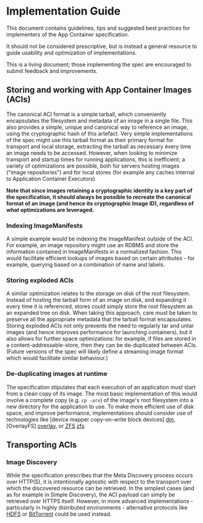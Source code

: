 # Implementation Guide

This document contains guidelines, tips and suggested best practices for implementers of the App Container specification.

It should not be considered prescriptive, but is instead a general resource to guide usability and optimization of implementations.

This is a living document; those implementing the spec are encouraged to submit feedback and improvements.

## Storing and working with App Container Images (ACIs)

The canonical ACI format is a simple tarball, which conveniently encapsulates the filesystem and metadata of an image in a single file.
This also provides a simple, unique and canonical way to reference an image, using the cryptographic hash of this artefact.
Very simple implementations of the spec might use this tarball format as their primary format for transport and local storage, extracting the tarball as necessary every time an image needs to be accessed.
However, when looking to minimize transport and startup times for running applications, this is inefficient; a variety of optimizations are possible, both for servers hosting images ("image repositories") and for local stores (for example any caches internal to Application Container Executors)

**Note that since images retaining a cryptographic identity is a key part of the specification, it should always be possible to recreate the canonical format of an image (and hence its cryptographic Image ID), regardless of what optimizations are leveraged.**

### Indexing ImageManifests

A simple example would be indexing the ImageManifest outside of the ACI.
For example, an image repository might use an RDBMS and store the information contained in ImageManifests in a normalized fashion.
This would facilitate efficient lookups of images based on certain attributes - for example, querying based on a combination of name and labels.

### Storing exploded ACIs

A similar optimization relates to the storage on disk of the root filesystem.
Instead of hosting the tarball form of an image on disk, and expanding it every time it is referenced, stores could simply store the root filesystem as an expanded tree on disk.
When taking this approach, care must be taken to preserve all the appropriate metadata that the tarball format encapsulates.
Storing exploded ACIs not only prevents the need to regularly tar and untar images (and hence improves performance for launching containers), but it also allows for further space optimizations: for example, if files are stored in a content-addressable-store, then they can be de-duplicated between ACIs.
(Future versions of the spec will likely define a streaming image format which would facilitate similar behaviour.)

### De-duplicating images at runtime

The specification stipulates that each execution of an application must start from a clean copy of its image.
The most basic implementation of this would involve a complete copy (e.g. `cp -arv`) of the image's root filesystem into a new directory for the application to use.
To make more efficient use of disk space, and improve performance, implementations should consider use of technologies like [device mapper copy-on-write block devices] [dm], [OverlayFS] [overlay], or [ZFS] [zfs].

[dm]: https://www.kernel.org/doc/Documentation/device-mapper/snapshot.txt
[overlay]: https://git.kernel.org/cgit/linux/kernel/git/torvalds/linux.git/tree/Documentation/filesystems/overlayfs.txt
[zfs]: http://en.wikipedia.org/wiki/ZFS

## Transporting ACIs

### Image Discovery

While the specification prescribes that the Meta Discovery process occurs over HTTP(S), it is intentionally agnostic with respect to the transport over which the discovered resource can be retrieved.
In the simplest cases (and as for example in Simple Discovery), the ACI payload can simply be retrieved over HTTPS itself.
However, in more advanced implementations - particularly in highly distributed environments - alternative protocols like [HDFS](hdfs) or [BitTorrent](bittorrent) could be used instead.

[hdfs]: http://hadoop.apache.org/docs/r1.2.1/hdfs_design.html
[bittorrent]: http://en.wikipedia.org/wiki/BitTorrent
